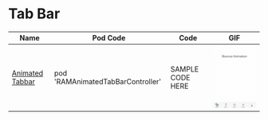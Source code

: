 Tab Bar
======================
Name | Pod Code | Code | GIF
--- | --- | --- | ---
[Animated Tabbar](https://github.com/Ramotion/animated-tab-bar) | pod 'RAMAnimatedTabBarController' | SAMPLE CODE HERE |  <img src="/Controls/readme_assets/animated-tab-bar-image-1.gif" width="100%">

